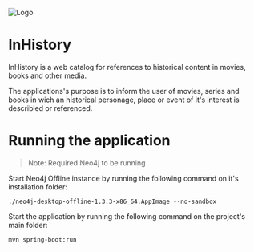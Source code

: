 ![Logo](http://francky.me/images/quora001.png)

# InHistory

InHistory is a web catalog for references to historical content in movies, books and other media.

The applications's purpose is to inform the user of movies, series and books in wich an historical personage, place or event of it's interest is describled or referenced.

# Running the application

> Note: Required Neo4j to be running    

Start Neo4j Offline instance by running the following command on it's installation folder:
```
./neo4j-desktop-offline-1.3.3-x86_64.AppImage --no-sandbox
```

Start the application by running the following command on the project's main folder:
```
mvn spring-boot:run
```
